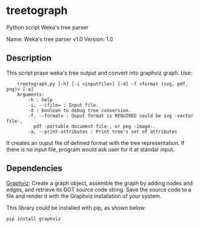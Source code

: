 # treetograph
Python script Weka's tree parser

Name: Weka's tree parser v1.0
Version: 1.0

Description
----
This script prase weka's tree output and convert into graphviz graph.
Use:
```
    treetograph.py [-h] [-i <inputfile>] [-d] -f <format (svg, pdf, png)> [-a]
    Arguments:
        -h : help
        -i, --ifile= : Input file.
        -d : boolean to debug tree conversion.
        -f, --format= : Ouput format is REQUIRED could be svg -vector file-,
          pdf -portable document file-, or png -image-.
        -a, --print-attributes : Print tree's set of attributes
```
It creates an ouput file of defined format with the tree representation.
If there is no input file, program would ask user for it at standar input.


Dependencies
----
 
[Graphviz][1]: Create a graph object, assemble the graph by adding nodes and edges, and retrieve its DOT source code string. Save the source code to a file and render it with the Graphviz installation of your system.

This library could be installed with pip, as shown below:
```bash
pip install graphviz
```



[1]: https://pypi.python.org/pypi/graphviz
